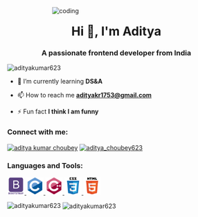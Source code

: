 <img align="right" alt="coding" width="400" src="https://i2.wp.com/www.theinspiringjournal.com/wp-content/uploads/2020/10/motivational-quotes-for-students-to-study-hard-to-work-hard.jpg?resize=740%2C740&ssl=1">

<h1 align="center">Hi 👋, I'm Aditya</h1>
<h3 align="center">A passionate frontend developer from India</h3>

<p align="left"> <img src="https://komarev.com/ghpvc/?username=adityakumar623&label=Profile%20views&color=0e75b6&style=flat" alt="adityakumar623" /> </p>

- 🌱 I’m currently learning **DS&A**

- 📫 How to reach me **adityakr1753@gmail.com**

- ⚡ Fun fact **I think I am funny**

<h3 align="left">Connect with me:</h3>
<p align="left">
<a href="https://fb.com/aditya kumar choubey" target="blank"><img align="center" src="https://raw.githubusercontent.com/rahuldkjain/github-profile-readme-generator/master/src/images/icons/Social/facebook.svg" alt="aditya kumar choubey" height="30" width="40" /></a>
<a href="https://instagram.com/aditya_choubey623" target="blank"><img align="center" src="https://raw.githubusercontent.com/rahuldkjain/github-profile-readme-generator/master/src/images/icons/Social/instagram.svg" alt="aditya_choubey623" height="30" width="40" /></a>
</p>

<h3 align="left">Languages and Tools:</h3>
<p align="left"> <a href="https://getbootstrap.com" target="_blank"> <img src="https://raw.githubusercontent.com/devicons/devicon/master/icons/bootstrap/bootstrap-plain-wordmark.svg" alt="bootstrap" width="40" height="40"/> </a> <a href="https://www.cprogramming.com/" target="_blank"> <img src="https://raw.githubusercontent.com/devicons/devicon/master/icons/c/c-original.svg" alt="c" width="40" height="40"/> </a> <a href="https://www.w3schools.com/cpp/" target="_blank"> <img src="https://raw.githubusercontent.com/devicons/devicon/master/icons/cplusplus/cplusplus-original.svg" alt="cplusplus" width="40" height="40"/> </a> <a href="https://www.w3schools.com/css/" target="_blank"> <img src="https://raw.githubusercontent.com/devicons/devicon/master/icons/css3/css3-original-wordmark.svg" alt="css3" width="40" height="40"/> </a> <a href="https://www.w3.org/html/" target="_blank"> <img src="https://raw.githubusercontent.com/devicons/devicon/master/icons/html5/html5-original-wordmark.svg" alt="html5" width="40" height="40"/> </a> </p>

<p><img align="left" src="https://github-readme-stats.vercel.app/api/top-langs?username=adityakumar623&show_icons=true&locale=en&layout=compact" alt="adityakumar623" /></p>

<p>&nbsp;<img align="center" src="https://github-readme-stats.vercel.app/api?username=adityakumar623&show_icons=true&locale=en" alt="adityakumar623" /></p>
